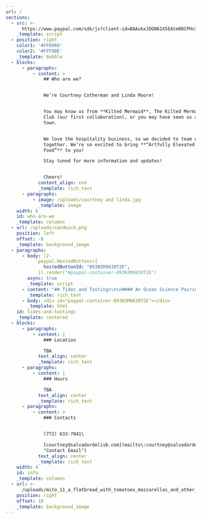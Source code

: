 ```yaml
---
url: /
sections:
  - src: >-
      https://www.paypal.com/sdk/js?client-id=BAAukxJDGN61X5EAtm0OCPHv3s_WqqyP-Nog43dhaEzpwIvWt3QyemmcnDhLS7ML7QK34iBfABFM_paOUo&components=hosted-buttons&enable-funding=venmo&currency=USD
    _template: script
  - position: right
    color1: '#FF6969'
    color2: '#FFF9DE'
    _template: Bubble
  - blocks:
      - paragraphs:
          - content: >
              ## Who are we?


              We’re Courtney Cotherman and Linda Moore!


              You may know us from **Kilted Mermaid**, The Kilted Mermaid Wine
              Club (our first collaboration), or you may have seen us around
              town.


              We love the hospitality business, so we decided to team up
              together. We’re so excited to bring **“Artfully Elevated Pub
              Food”** to you!

              Stay tuned for more information and updates!


              Cheers!
            content_align: end
            _template: rich_text
      - paragraphs:
          - image: /uploads/courtney and linda.jpg
            _template: image
    width: 6
    id: who-are-we
    _template: columns
  - url: /uploads/sandwich.png
    position: left
    offset: -8
    _template: background_image
  - paragraphs:
      - body: |2-
            paypal.HostedButtons({
              hostedButtonId: "B93N3M9838T2E",
            }).render("#paypal-container-B93N3M9838T2E")
        async: true
        _template: script
      - content: "## Tides and Tastings\n\n#### An Ocean Science Pairing Event\n\nJoin us on **Monday, April 29th, from 6 to 8 pm** for Tides & Tastings: An Ocean Science Pairing Event. Come out to support Florida Atlantic Harbor Branch Oceanographic Institute.\_\n\nIndulge in a culinary journey with five stations offering delightful food and drink pairings, curated by Salvador Deli and Walking Tree Brewery. Interact with FAU Harbor Branch members at each station to gain insights into their impactful work.\n\nThis exclusive event will be complemented by live music from Murphy Dogs, featuring Jim Sullivan, Ph.D., Executive Director of FAU Harbor Branch, and Tim Moore, Ph.D., Research Professor at FAU Harbor Branch.\n\nTickets are priced at $80 and include access to all five pairings. Don't miss out on this unique experience!\n"
        _template: rich_text
      - body: <div id="paypal-container-B93N3M9838T2E"></div>
        _template: html
    id: tides-and-tastings
    _template: centered
  - blocks:
      - paragraphs:
          - content: |
              ### Location

              TBA
            text_align: center
            _template: rich_text
      - paragraphs:
          - content: |
              ### Hours

              TBA
            text_align: center
            _template: rich_text
      - paragraphs:
          - content: >
              ### Contacts


              (772) 633-7041\

              [courtney@salvadordelivb.com](mailto\:courtney@salvadordelivb.com
              "Contact Email")
            text_align: center
            _template: rich_text
    width: 4
    id: info
    _template: columns
  - url: >-
      /uploads/mito_11_a_flatbread_with_tomatoes_mozzarellas_and_other_healthy_f9fc58e4-677b-4637-ad79-6403b8706fad.png
    position: right
    offset: 10
    _template: background_image
---
```


